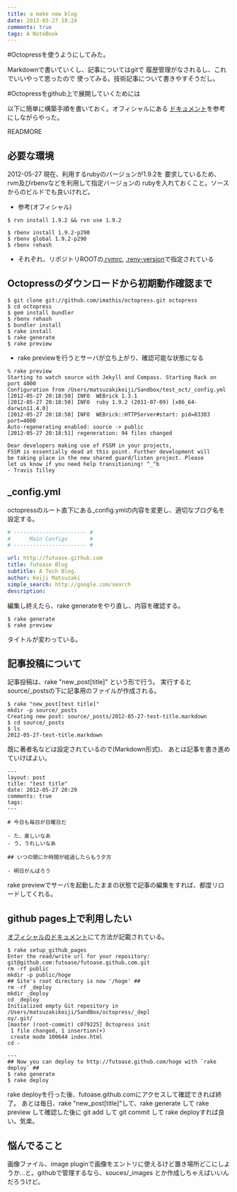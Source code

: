 ```yaml
---
title: a make new blog
date: 2012-05-27 18:24
comments: true
tags: A NoteBook
---
```


#Octopressを使うようにしてみた。

Markdownで書いていくし、記事についてはgitで
履歴管理がなされるし、これでいいやって思ったので
使ってみる。技術記事について書きやすそうだし。

#Octopressをgithub上で展開していくためには

以下に簡単に構築手順を書いておく。オフィシャルにある
[ドキュメント](http://octopress.org/docs/setup/)を参考にしながらやった。

READMORE

## 必要な環境

2012-05-27 現在、利用するrubyのバージョンが1.9.2を
要求しているため、rvm及びrbenvなどを利用して指定バージョンの
rubyを入れておくこと。ソースからのビルドでも良いけれど。

- 参考(オフィシャル)

```plain
$ rvn install 1.9.2 && rvn use 1.9.2
```

```plain
$ rbenv install 1.9.2-p290
$ rbenv global 1.9.2-p290
$ rbenv rehash
```

- それぞれ、リポジトリROOTの[.rvmrc](https://github.com/imathis/octopress/blob/master/.rvmrc), [.renv-version](https://github.com/imathis/octopress/blob/master/.rbenv-version)で指定されている

## Octopressのダウンロードから初期動作確認まで

```plain
$ git clone git://github.com/imathis/octopress.git octopress
$ cd octopress
$ gem install bundler
$ rbenv rehash
$ bundler install
$ rake install
$ rake generate
$ rake preview
```

- rake previewを行うとサーバが立ち上がり、確認可能な状態になる

```plain
% rake preview
Starting to watch source with Jekyll and Compass. Starting Rack on port 4000
Configuration from /Users/matsuzakikeiji/Sandbox/test_oct/_config.yml
[2012-05-27 20:18:50] INFO  WEBrick 1.3.1
[2012-05-27 20:18:50] INFO  ruby 1.9.2 (2011-07-09) [x86_64-darwin11.4.0]
[2012-05-27 20:18:50] INFO  WEBrick::HTTPServer#start: pid=83303 port=4000
Auto-regenerating enabled: source -> public
[2012-05-27 20:18:51] regeneration: 94 files changed
  
Dear developers making use of FSSM in your projects,
FSSM is essentially dead at this point. Further development will
be taking place in the new shared guard/listen project. Please
let us know if you need help transitioning! ^_^b
- Travis Tilley
```

## _config.yml

octopressのルート直下にある_config.ymlの内容を変更し、適切なブログ名を設定する。

```yaml
# ----------------------- #
#      Main Configs       #
# ----------------------- #

url: http://futoase.github.com
title: futoase Blog
subtitle: A Tech Blog.
author: Keiji Matsuzaki
simple_search: http://google.com/search
description:
```

編集し終えたら、rake generateをやり直し、内容を確認する。

```plain
$ rake generate
$ rake preview
```

タイトルが変わっている。

## 記事投稿について

記事投稿は、rake "new_post[title]" という形で行う。
実行するとsource/_postsの下に記事用のファイルが作成される。

```plain
$ rake "new_post[test title]"
mkdir -p source/_posts
Creating new post: source/_posts/2012-05-27-test-title.markdown
$ cd source/_posts
$ ls
2012-05-27-test-title.markdown
```

既に著者名などは設定されているので(Markdown形式)、
あとは記事を書き進めていけばよい。

```plain
---
layout: post
title: "test title"
date: 2012-05-27 20:29
comments: true
tags: 
---

# 今日も毎日が日曜日だ

- た、楽しいなあ
- う、うれしいなあ

## いつの間にか時間が経過したらもう夕方

- 明日がんばろう 
```

rake previewでサーバを起動したままの状態で記事の編集をすれば、都度リロードしてくれる。

## github pages上で利用したい

[オフィシャルのドキュメント](http://octopress.org/docs/deploying/github/)にて方法が記載されている。

```plain
$ rake setup_github_pages
Enter the read/write url for your repository: git@github.com:futoase/futoase.github.com.git
rm -rf public
mkdir -p public/hoge
## Site's root directory is now '/hoge' ##
rm -rf _deploy
mkdir _deploy
cd _deploy
Initialized empty Git repository in /Users/matsuzakikeiji/SandBox/octopress/_depl
oy/.git/
[master (root-commit) c079225] Octopress init
 1 file changed, 1 insertion(+)
 create mode 100644 index.html
cd -
  
---
## Now you can deploy to http://futoase.github.com/hoge with `rake deploy` ##
$ rake generate
$ rake deploy
```

rake deployを行った後、futoase.github.comにアクセスして確認できれば終了。
あとは毎日、rake "new_post[title]"して、rake generate して rake preview して確認した後に git add して git commit して rake deployすれば良い。気楽。

## 悩んでること

画像ファイル、image pluginで画像をエントリに使えるけど置き場所どこにしようか...と。githubで管理するなら、souces/_images とか作成しちゃえばいいんだろうけど。
